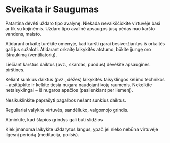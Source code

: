 # Sveikata ir Saugumas

Patartina dėvėti uždaro tipo avalynę. Niekada nevaikščiokite virtuvėje basi ar tik su kojinėmis. Uždaro tipo avalinė apsaugos jūsų pėdas nuo karšto vandens, maisto.

Atidarant orkaitę turėkite omenyje, kad karšti garai besiveržiantys iš orkaitės gali jus sužaloti. Atidarant orkaitę laikykitės atstumo, būkite įjungę oro ištraukimą (ventiliatorių).

Liečiant karštus daiktus (pvz., skardas, puodus) dėvėkite apsaugines pirštines.

Keliant sunkius daiktus (pvz., dėžes) laikykitės taisyklingos kėlimo technikos – atsitūpkite ir kelkite tiesia nugara naudojant kojų raumenis. Nekelkite netaisyklingai – iš nugaros apačios (pasilenkiant per liemenį).

Nesikuklinkite paprašyti pagalbos nešant sunkius daiktus.

Reguliariai valykite virtuvės, sandėliuko, valgomojo grindis.

Atminkite, kad šlapios grindys gali būti slidžios

Kiek įmanoma laikykite uždarytus langus, ypač jei nieko nebūna virtuvėje ilgesnį periodą (meditacija, poilsis).
